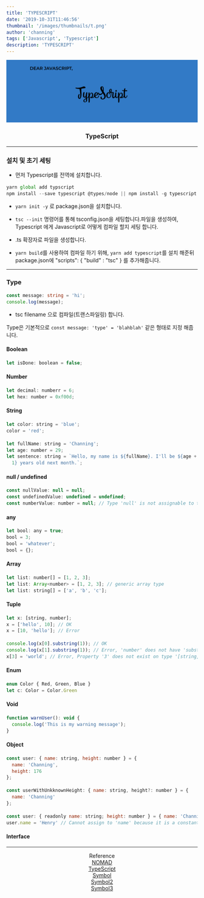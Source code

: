 ```yaml
---
title: 'TYPESCRIPT'
date: '2019-10-31T11:46:56'
thumbnail: '/images/thumbnails/t.png'
author: 'channing'
tags: ['Javascript', 'Typescript']
description: 'TYPESCRIPT'
---
```


![TypeScript](./t.png)

<center>

### TypeScript

</center>

---

### 설치 및 초기 세팅

- 먼저 Typescript를 전역에 설치합니다.
  <br>

```javascript
yarn global add typscript
npm install --save typescript @types/node || npm install -g typescript
```

- `yarn init -y` 로 package.json을 설치합니다.

- `tsc --init` 명령어를 통해 tsconfig.json을 세팅합니다.파일을 생성하여, Typescript 에게 Javascript로 어떻게 컴파일 할지 세팅 합니다.

* .ts 확장자로 파일을 생성합니다.

* `yarn build`를 사용하여 컴파일 하기 위해, `yarn add typescript`를 설치 해준뒤 package.json에 "scripts": { "build" : "tsc" } 를 추가해줍니다.

---

### Type

```ts
const message: string = 'hi';
console.log(message);
```

- tsc filename 으로 컴파일(트랜스파일링) 합니다.

Type은 기본적으로 `const message: 'type' = 'blahblah'` 같은 형태로 지정 해줍니다.

#### Boolean

```js
let isDone: boolean = false;
```

#### Number

```js
let decimal: numberr = 6;
let hex: number = 0xf00d;
```

#### String

```js
let color: string = 'blue';
color = 'red';

let fullName: string = 'Channing';
let age: number = 29;
let sentence: string = `Hello, my name is ${fullName}. I'll be ${age +
  1} years old next month.`;
```

#### null / undefined

```js
const nullValue: null = null;
const undefinedValue: undefined = undefined;
const numberValue: number = null; // Type 'null' is not assignable to type 'number'
```

#### any

```js
let bool: any = true;
bool = 3;
bool = 'whatever';
bool = {};
```

#### Array

```js
let list: number[] = [1, 2, 3];
let list: Array<number> = [1, 2, 3]; // generic array type
let list: string[] = ['a', 'b', 'c'];
```

#### Tuple

```js
let x: [string, number];
x = ['hello', 10]; // OK
x = [10, 'hello']; // Error

console.log(x[0].substring(1)); // OK
console.log(x[1].substring(1)); // Error, 'number' does not have 'substring'
x[3] = 'world'; // Error, Property '3' does not exist on type '[string, number]`
```

#### Enum

```js
enum Color { Red, Green, Blue }
let c: Color = Color.Green
```

#### Void

```js
function warnUser(): void {
  console.log('This is my warning message');
}
```

#### Object

```js
const user: { name: string, height: number } = {
  name: 'Channing',
  height: 176
};

const userWithUnkknownHeight: { name: string, height?: number } = {
  name: 'Channing'
};

const user: { readonly name: string; height: number } = { name: 'Channing', height: 176}
user.name = 'Henry' // Cannot assign to 'name' because it is a constant or a read-only property.
```

#### Interface

---

<center>

Reference <br>
[NOMAD](https://academy.nomadcoders.co/courses/303219/lectures/4975930)<br>
[TypeScript](http://blog.haandol.com/2017/04/27/typescript2-experss-tutorial-part-one.html)<br>
[Symbol](https://www.freecodecamp.org/news/some-of-javascripts-most-useful-features-can-be-tricky-let-me-explain-them-4003d7bbed32/)<br>
[Symbol2](https://medium.com/sjk5766/es-6-symbol-%EC%9D%B4%EB%9E%80-48c2ad5b054c)<br>
[Symbol3](https://developer.mozilla.org/ko/docs/Web/JavaScript/Reference/Global_Objects/Symbol)

</center>
